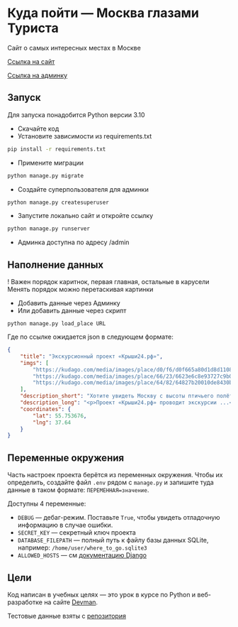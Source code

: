 # Куда пойти — Москва глазами Туриста
Сайт о самых интересных местах в Москве

[Ссылка на сайт](https://fergoth.pythonanywhere.com/)

[Ссылка на админку](https://fergoth.pythonanywhere.com/admin)
## Запуск
Для запуска понадобится Python версии 3.10
* Скачайте код
* Установите зависимости из requirements.txt
```sh
pip install -r requirements.txt
```
* Примените миграции
```bash
python manage.py migrate
```
* Создайте суперпользователя для админки
```bash
python manage.py createsuperuser
```
* Запустите локально сайт и откройте ссылку 
```bash
python manage.py runserver
```
* Админка доступна по адресу /admin
## Наполнение данных
! Важен порядок каритнок, первая главная, остальные в карусели
Менять порядок можно перетаскивая картинки
* Добавить данные через Админку
* Или добавить данные через скрипт 
```
python manage.py load_place URL
```
Где по ссылке ожидается json в следующем формате:
```json
{
    "title": "Экскурсионный проект «Крыши24.рф»",
    "imgs": [
        "https://kudago.com/media/images/place/d0/f6/d0f665a80d1d8d110826ba797569df02.jpg",
        "https://kudago.com/media/images/place/66/23/6623e6c8e93727c9b0bb198972d9e9fa.jpg",
        "https://kudago.com/media/images/place/64/82/64827b20010de8430bfc4fb14e786c19.jpg",
    ],
    "description_short": "Хотите увидеть Москву с высоты птичьего полёта?",
    "description_long": "<p>Проект «Крыши24.рф» проводит экскурсии ...</p>",
    "coordinates": {
        "lat": 55.753676,
        "lng": 37.64
    }
}
```
## Переменные окружения 
Часть настроек проекта берётся из переменных окружения. Чтобы их определить, создайте файл `.env` рядом с `manage.py` и запишите туда данные в таком формате: `ПЕРЕМЕННАЯ=значение`.

Доступны 4 переменные:
- `DEBUG` — дебаг-режим. Поставьте `True`, чтобы увидеть отладочную информацию в случае ошибки.
- `SECRET_KEY` — секретный ключ проекта
- `DATABASE_FILEPATH` — полный путь к файлу базы данных SQLite, например: `/home/user/where_to_go.sqlite3`
- `ALLOWED_HOSTS` — см [документацию Django](https://docs.djangoproject.com/en/3.1/ref/settings/#allowed-hosts)

## Цели
Код написан в учебных целях — это урок в курсе по Python и веб-разработке на сайте [Devman](https://dvmn.org).

Тестовые данные взяты с [репозитория](https://github.com/devmanorg/where-to-go-places)

